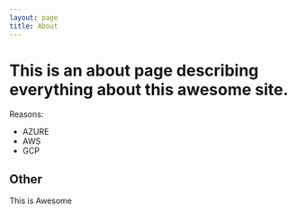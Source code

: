 ```yaml
---
layout: page
title: About
---
```


# This is an about page describing everything about this awesome site.

Reasons:
- AZURE
- AWS
- GCP

## Other 
This is Awesome
